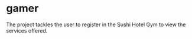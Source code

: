 # gamer
The project tackles the user to register in the Sushi Hotel Gym to view the services offered.
